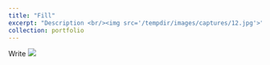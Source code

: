 ```yaml
---
title: "Fill"
excerpt: "Description <br/><img src='/tempdir/images/captures/12.jpg'>"
collection: portfolio
---
```

Write
<img src='/tempdir/images/captures/12.jpg'>